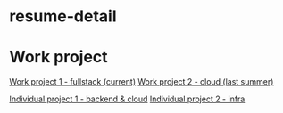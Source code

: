 # resume-detail
# Work project

[Work project 1 - fullstack (current)](https://github.com/TotallyNewGuy/work-project-diagram)
[Work project 2 - cloud (last summer)](https://github.com/TotallyNewGuy/work-project-diagram)

[Individual project 1 - backend & cloud](https://github.com/TotallyNewGuy/bookstore)
[Individual project 2 - infra](https://github.com/TotallyNewGuy/courseregistration)
